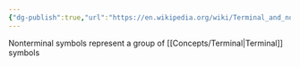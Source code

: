 ```yaml
---
{"dg-publish":true,"url":"https://en.wikipedia.org/wiki/Terminal_and_nonterminal_symbols","tags":["concept/SRE"],"definition":"Nonterminal symbols (or syntactic variables) are replaced by groups of terminal symbols according to the production rules.","creation_date":"2024-05-02 17:57","permalink":"/concepts/nonterminal/","dgPassFrontmatter":true}
---
```


Nonterminal symbols represent a group of [[Concepts/Terminal\|Terminal]] symbols